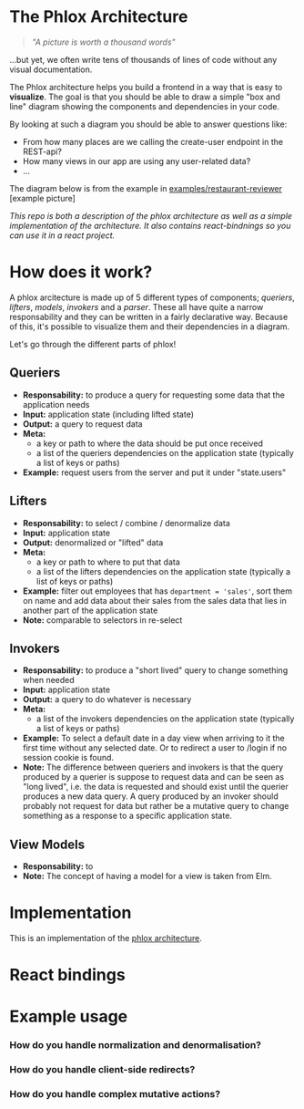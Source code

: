 # The Phlox Architecture

> *"A picture is worth a thousand words"*

...but yet, we often write tens of thousands of lines of code without any visual documentation.

The Phlox architecture helps you build a frontend in a way that is easy to **visualize**.
The goal is that you should be able to draw a simple "box and line" diagram showing the components and dependencies in your code.

By looking at such a diagram you should be able to answer questions like:

- From how many places are we calling the create-user endpoint in the REST-api?
- How many views in our app are using any user-related data?
- ...

The diagram below is from the example in [examples/restaurant-reviewer](...)
[example picture]


*This repo is both a description of the phlox architecture as well as a simple implementation of the architecture. It also contains react-bindnings so you can use it in a react project.*

# How does it work?
A phlox arcitecture is made up of 5 different types of components; *queriers*, *lifters*, *models*, *invokers* and a *parser*. These all have quite a narrow responsability and they can be written in a fairly declarative way. Because of this, it's possible to visualize them and their dependencies in a diagram.

Let's go through the different parts of phlox!

## Queriers
- **Responsability:** to produce a query for requesting some data that the application needs
- **Input:** application state (including lifted state)
- **Output:** a query to request data
- **Meta:**
	- a key or path to where the data should be put once received
	- a list of the queriers dependencies on the application state (typically a list of keys or paths)
- **Example:** request users from the server and put it under "state.users"

## Lifters
- **Responsability:** to select / combine / denormalize data
- **Input:** application state
- **Output:** denormalized or "lifted" data
- **Meta:**
	- a key or path to where to put that data
	- a list of the lifters dependencies on the application state (typically a list of keys or paths)
- **Example:** filter out employees that has `department = 'sales'`, sort them on name and add data about their sales from the sales data that lies in another part of the application state
- **Note:** comparable to selectors in re-select

## Invokers
- **Responsability:** to produce a "short lived" query to change something when needed
- **Input:** application state
- **Output:** a query to do whatever is necessary
- **Meta:**
	- a list of the invokers dependencies on the application state (typically a list of keys or paths)
- **Example:** To select a default date in a day view when arriving to it the first time without any selected date. Or to redirect a user to /login if no session cookie is found.
- **Note:** The difference between queriers and invokers is that the query produced by a querier is suppose to request data and can be seen as "long lived", i.e. the data is requested and should exist until the querier produces a new data query. A query produced by an invoker should probably not request for data but rather be a mutative query to change something as a response to a specific application state. 

## View Models
- **Responsability:** to 
- **Note:** The concept of having a model for a view is taken from Elm.






# Implementation

This is an implementation of the [phlox architecture](...).

# React bindings

# Example usage

### How do you handle normalization and denormalisation?

### How do you handle client-side redirects?

### How do you handle complex mutative actions?

